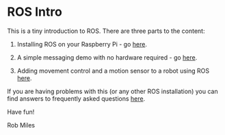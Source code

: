 # ROS Intro

This is a tiny introduction to ROS. There are three parts to the content:

1. Installing ROS on your Raspberry Pi - go [here](./Installation).

1. A simple messaging demo with no hardware required - go [here](./MessageDemo).

1. Adding movement control and a motion sensor to a robot using ROS [here](./MovementDemo).

If you are having problems with this (or any other ROS installation) you can find answers to frequently asked questions [here](./FAQ).

Have fun!

Rob Miles